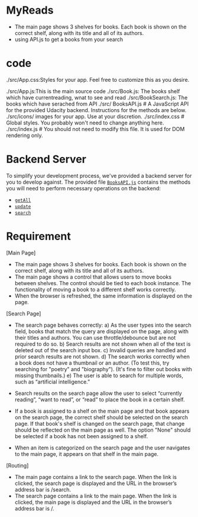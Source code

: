 # MyReads 
- The main page shows 3 shelves for books. Each book is shown on the correct shelf, along with its title and all of its authors.
- using API.js to get a books from your search  

# code

./src/App.css:Styles for your app. Feel free to customize this as you desire.

./src/App.js:This is the main source code 
./src/Book.js: The books shelf which have currentreading, wnat to see and  read
./src/BookSearch.js: The books which have serached from API
./src/ BooksAPI.js # A JavaScript API for the provided Udacity backend. Instructions for the methods are below.
./src/icons/  images for your app. Use at your discretion.
./src/index.css # Global styles. You probably won't need to change anything here.
./src/index.js # You should not need to modify this file. It is used for DOM rendering only.

# Backend Server

To simplify your development process, we've provided a backend server for you to develop against. The provided file [`BooksAPI.js`](src/BooksAPI.js) contains the methods you will need to perform necessary operations on the backend:

* [`getAll`](#getall)
* [`update`](#update)
* [`search`](#search)


# Requirement
[Main Page]
- The main page shows 3 shelves for books. Each book is shown on the correct shelf, along with its title and all of its authors.
- The main page shows a control that allows users to move books between shelves. The control should be tied to each book instance. The functionality of moving a book to a different shelf works correctly.
- When the browser is refreshed, the same information is displayed on the page.

[Search Page]
- The search page behaves correctly:
a) As the user types into the search field, books that match the query are displayed on the page, along with their titles and authors. You can use throttle/debounce but are not required to do so.
b) Search results are not shown when all of the text is deleted out of the search input box.
c) Invalid queries are handled and prior search results are not shown.
d) The search works correctly when a book does not have a thumbnail or an author. (To test this, try searching for "poetry" and "biography"). (It's fine to filter out books with missing thumbnails.)
e) The user is able to search for multiple words, such as “artificial intelligence.”

- Search results on the search page allow the user to select “currently reading”, “want to read”, or “read” to place the book in a certain shelf.
- If a book is assigned to a shelf on the main page and that book appears on the search page, the correct shelf should be selected on the search page. If that book's shelf is changed on the search page, that change should be reflected on the main page as well. The option "None" should be selected if a book has not been assigned to a shelf.
- When an item is categorized on the search page and the user navigates to the main page, it appears on that shelf in the main page. 

[Routing]
- The main page contains a link to the search page. When the link is clicked, the search page is displayed and the URL in the browser’s address bar is /search.
- The search page contains a link to the main page. When the link is clicked, the main page is displayed and the URL in the browser’s address bar is /.
